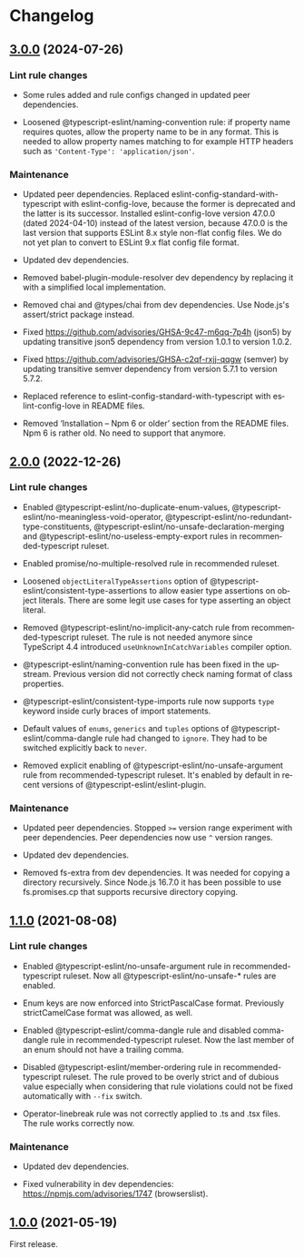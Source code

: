 <div lang="en-GB">

# Changelog

<!-- New entries inserted automatically after this line -->

## [3.0.0](https://github.com/response200/eslint-config/compare/v2.0.0...v3.0.0) (2024-07-26)

### Lint rule changes
- Some rules added and rule configs changed in updated peer dependencies.

- Loosened @typescript-eslint/naming-convention rule: if property name requires quotes, allow the property name to be in any format. This is needed to allow property names matching to for example HTTP headers such as `'Content-Type': 'application/json'`.

### Maintenance
- Updated peer dependencies. Replaced eslint-config-standard-with-typescript with eslint-config-love, because the former is deprecated and the latter is its successor. Installed eslint-config-love version 47.0.0 (dated 2024-04-10) instead of the latest version, because 47.0.0 is the last version that supports ESLint 8.x style non-flat config files. We do not yet plan to convert to ESLint 9.x flat config file format.

- Updated dev dependencies.

- Removed babel-plugin-module-resolver dev dependency by replacing it with a simplified local implementation.

- Removed chai and @types/chai from dev dependencies. Use Node.js's assert/strict package instead.

- Fixed https://github.com/advisories/GHSA-9c47-m6qq-7p4h (json5) by updating transitive json5 dependency from version 1.0.1 to version 1.0.2.

- Fixed https://github.com/advisories/GHSA-c2qf-rxjj-qqgw (semver) by updating transitive semver dependency from version 5.7.1 to version 5.7.2.

- Replaced reference to eslint-config-standard-with-typescript with eslint-config-love in README files.

- Removed ‘Installation – Npm 6 or older’ section from the README files. Npm 6 is rather old. No need to support that anymore.

## [2.0.0](https://github.com/response200/eslint-config/compare/v1.1.0...v2.0.0) (2022-12-26)

### Lint rule changes
- Enabled
  @typescript-eslint/no-duplicate-enum-values,
  @typescript-eslint/no-meaningless-void-operator,
  @typescript-eslint/no-redundant-type-constituents,
  @typescript-eslint/no-unsafe-declaration-merging and
  @typescript-eslint/no-useless-empty-export
  rules in recommended-typescript ruleset.

- Enabled promise/no-multiple-resolved rule in recommended ruleset.

- Loosened `objectLiteralTypeAssertions` option of @typescript-eslint/consistent-type-assertions to allow easier type assertions on object literals. There are some legit use cases for type asserting an object literal.

- Removed @typescript-eslint/no-implicit-any-catch rule from recommended-typescript ruleset. The rule is not needed anymore since TypeScript 4.4 introduced `useUnknownInCatchVariables` compiler option.

- @typescript-eslint/naming-convention rule has been fixed in the upstream. Previous version did not correctly check naming format of class properties.

- @typescript-eslint/consistent-type-imports rule now supports `type` keyword inside curly braces of import statements.

- Default values of `enums`, `generics` and `tuples` options of @typescript-eslint/comma-dangle rule had changed to `ignore`. They had to be switched explicitly back to `never`.

- Removed explicit enabling of @typescript-eslint/no-unsafe-argument rule from recommended-typescript ruleset. It's enabled by default in recent versions of @typescript-eslint/eslint-plugin.

### Maintenance
- Updated peer dependencies. Stopped `>=` version range experiment with peer dependencies. Peer dependencies now use `^` version ranges.

- Updated dev dependencies.

- Removed fs-extra from dev dependencies. It was needed for copying a directory recursively. Since Node.js 16.7.0 it has been possible to use fs.promises.cp that supports recursive directory copying.

## [1.1.0](https://github.com/response200/eslint-config/compare/v1.0.0...v1.1.0) (2021-08-08)

### Lint rule changes
- Enabled @typescript-eslint/no-unsafe-argument rule in recommended-typescript ruleset. Now all @typescript-eslint/no-unsafe-* rules are enabled.

- Enum keys are now enforced into StrictPascalCase format. Previously strictCamelCase format was allowed, as well.

- Enabled @typescript-eslint/comma-dangle rule and disabled comma-dangle rule in recommended-typescript ruleset. Now the last member of an enum should not have a trailing comma.

- Disabled @typescript-eslint/member-ordering rule in recommended-typescript ruleset. The rule proved to be overly strict and of dubious value especially when considering that rule violations could not be fixed automatically with `--fix` switch.

- Operator-linebreak rule was not correctly applied to .ts and .tsx files. The rule works correctly now.

### Maintenance
- Updated dev dependencies.

- Fixed vulnerability in dev dependencies: https://npmjs.com/advisories/1747 (browserslist).

## [1.0.0](https://github.com/response200/eslint-config/compare/v0.0.0...v1.0.0) (2021-05-19)

First release.

</div>
